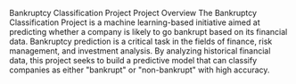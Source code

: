 Bankruptcy Classification Project
Project Overview
The Bankruptcy Classification Project is a machine learning-based initiative aimed at predicting whether a company is likely to go bankrupt based on its financial data. Bankruptcy prediction is a critical task in the fields of finance, risk management, and investment analysis. By analyzing historical financial data, this project seeks to build a predictive model that can classify companies as either "bankrupt" or "non-bankrupt" with high accuracy.
